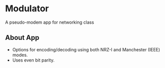 # Modulator
A pseudo-modem app for networking class

## About App
* Options for encoding/decoding using both NRZ-I and Manchester (IEEE) modes.
* Uses even bit parity.
